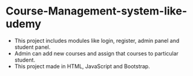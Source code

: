 # Course-Management-system-like-udemy
- This project includes modules like login, register, admin panel and student panel.
- Admin can add new courses and assign that courses to particular student.
- This project made in HTML, JavaScript and Bootstrap.
